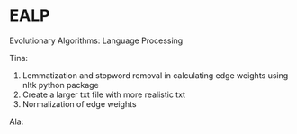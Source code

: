 # EALP
Evolutionary Algorithms: Language Processing

Tina:
1. Lemmatization and stopword removal in calculating edge weights using nltk python package
2. Create a larger txt file with more realistic txt
3. Normalization of edge weights



Ala:
